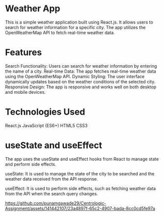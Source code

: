 # Weather App
This is a simple weather application built using React.js. It allows users to search for weather information for a specific city. The app utilizes the OpenWeatherMap API to fetch real-time weather data.

# Features
Search Functionality: Users can search for weather information by entering the name of a city.
Real-time Data: The app fetches real-time weather data using the OpenWeatherMap API.
Dynamic Styling: The user interface dynamically updates based on the weather conditions of the selected city.
Responsive Design: The app is responsive and works well on both desktop and mobile devices.
# Technologies Used
React.js
JavaScript (ES6+)
HTML5
CSS3

# useState and useEffect
The app uses the useState and useEffect hooks from React to manage state and perform side effects.

useState: It is used to manage the state of the city to be searched and the weather data received from the API response.

useEffect: It is used to perform side effects, such as fetching weather data from the API when the search query changes.




https://github.com/punamgawade29/Centrologic-Assignment/assets/141442107/23a4897f-65c2-4907-bada-8cc0cd5fe97a

